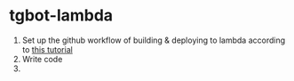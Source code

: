 # tgbot-lambda

1. Set up the github workflow of building & deploying to lambda according to [this tutorial](https://blog.jakoblind.no/aws-lambda-github-actions/)
2. Write code
3. 
